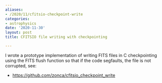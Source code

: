 ```yaml
---
aliases:
- /2020/11/cfitsio-checkpoint-write
categories:
- astrophysics
date: '2020-11-30'
layout: post
title: CFITSIO file writing with checkpointing

---
```


I wrote a prototype implementation of writing FITS files in C
checkpointing using the FITS flush function so that if the code
segfaults, the file is not corrupted, see:

* <https://github.com/zonca/cfitsio_checkpoint_write>
